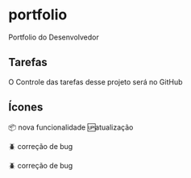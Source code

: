 # portfolio
Portfolio do Desenvolvedor

## Tarefas
O Controle das tarefas desse projeto será no GitHub

## Ícones
:package: nova funcionalidade
:up:atualização

:beetle: correção de bug 

:beetle: correção de bug


